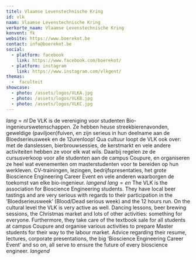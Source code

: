 ```yaml
---
titel: Vlaamse Levenstechnische Kring
id: vlk
naam: Vlaamse Levenstechnische Kring
verkorte_naam: Vlaamse Levenstechnische Kring
konvent: fk
website: https://www.boerekot.be
contact: info@boerekot.be
social:
  - platform: facebook
    link: https://www.facebook.com/boerekot/
  - platform: instagram
    link: https://www.instagram.com/vlkgent/
themas:
  -  faculteit
showcase:
  - photo: /assets/logos/VLKA.jpg
  - photo: /assets/logos/VLKB.jpg
  - photo: /assets/logos/VLKC.jpg
---
```

$lang=nl$ 
De VLK is de vereniging voor studenten Bio-ingenieurswetenschappen. Ze hebben heuse streekbierenavonden, geweldige (paviljoen)fuiven, en zijn serieus in hun deelname aan de Bloedserieusweek en de 12urenloop! Qua cultuur loopt de VLK ook over: met de danslessen, bierbrouwsessies, de kerstmarkt en vele andere activiteiten hebben ze voor elk wat wils. Daarbij regelen ze de cursusverkoop voor alle studenten aan de campus Coupure, en organiseren ze heel wat evenementen om masterstudenten voor te bereiden op hun werkleven. CV-trainingen, lezingen, bedrijfspresentaties, het grote Bioscience Engineering Career Event en vele anderen waarborgen de toekomst van elke bio-ingenieur. 
$langend$ 
$lang=en$ 
The VLK is the association for Bioscience Engineering students. They have local beer tastings and are very serious with regards to their participation in the ‘Bloedserieusweek’ (Blood/Dead serious week) and the 12 hours run. On the cultural level the VLK is very active as well. Dancing lessons, beer brewing sessions, the Christmas market and lots of other activities: something for everyone. Furthermore, they take care of the textbook sale for all students at campus Coupure and organise various activities to prepare Master students for their way to the labour market. Advice regarding their resume, lectures, corporate presentations, the big ‘Bioscience Engineering Career Event’ and so on, all serve to ensure the future of every bioscience engineer. 
$langend$
